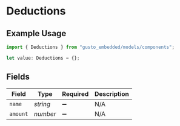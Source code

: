 # Deductions

## Example Usage

```typescript
import { Deductions } from "gusto_embedded/models/components";

let value: Deductions = {};
```

## Fields

| Field              | Type               | Required           | Description        |
| ------------------ | ------------------ | ------------------ | ------------------ |
| `name`             | *string*           | :heavy_minus_sign: | N/A                |
| `amount`           | *number*           | :heavy_minus_sign: | N/A                |